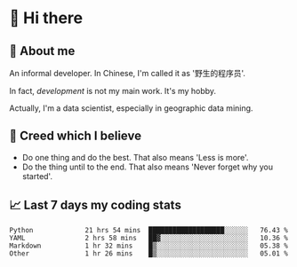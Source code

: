 # 👋 Hi there

## :speech_balloon: About me

An informal developer. In Chinese, I'm called it as '野生的程序员'.

In fact, _development_ is not my main work. It's my hobby.

Actually, I'm a data scientist, especially in geographic data mining.

## :see_no_evil: Creed which I believe

- Do one thing and do the best. That also means 'Less is more'.
- Do the thing until to the end. That also means 'Never forget why you started'.

## :chart_with_upwards_trend: Last 7 days my coding stats

<!--START_SECTION:waka-->

```text
Python             21 hrs 54 mins  ███████████████████░░░░░░   76.43 %
YAML               2 hrs 58 mins   ██▓░░░░░░░░░░░░░░░░░░░░░░   10.36 %
Markdown           1 hr 32 mins    █▒░░░░░░░░░░░░░░░░░░░░░░░   05.38 %
Other              1 hr 26 mins    █▒░░░░░░░░░░░░░░░░░░░░░░░   05.01 %
```

<!--END_SECTION:waka-->
